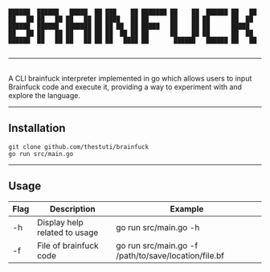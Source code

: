 ```

██████  ██████   █████  ██ ███    ██ ███████ ██    ██  ██████ ██   ██ 
██   ██ ██   ██ ██   ██ ██ ████   ██ ██      ██    ██ ██      ██  ██  
██████  ██████  ███████ ██ ██ ██  ██ █████   ██    ██ ██      █████   
██   ██ ██   ██ ██   ██ ██ ██  ██ ██ ██      ██    ██ ██      ██  ██  
██████  ██   ██ ██   ██ ██ ██   ████ ██       ██████   ██████ ██   ██ 
                                                                       
```


-----


<br>
A CLI brainfuck interpreter implemented in go which allows users to input Brainfuck code and execute it, providing a way to experiment with and explore the language.

---


<h2> Installation </h2> 


``` 
git clone github.com/thestuti/brainfuck
go run src/main.go
```
---

<h2> Usage </h2> 

| Flag | Description                           | Example                              |
| ---- | ------------------------------------- | ------------------------------------ |
| -h   | Display help related to usage         | go run src/main.go -h                |
| -f  | File of brainfuck code  | go run src/main.go -f /path/to/save/location/file.bf  |
